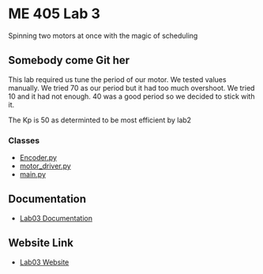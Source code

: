 # ME 405 Lab 3

Spinning two motors at once with the magic of scheduling

## Somebody come Git her

This lab required us tune the period of our motor. We tested values manually.
We tried 70 as our period but it had too much overshoot. We tried 10 and it had
not enough. 40 was a good period so we decided to stick with it. 

The Kp is 50 as determinted to be most efficient by lab2

### Classes

* [Encoder.py](https://github.com/danrmunic/405Labs/blob/main/Lab1/src/Encoder.py)
* [motor_driver.py](https://github.com/danrmunic/405Labs/blob/main/Lab1/src/motor_driver.py)
* [main.py](https://github.com/danrmunic/405Labs/blob/main/Lab1/src/main.py)

## Documentation

* [Lab03 Documentation](https://github.com/danrmunic/405Lab3/tree)

## Website Link

* [Lab03 Website](https://danrmunic.github.io/405Labs/Lab3/docs/index.html)
